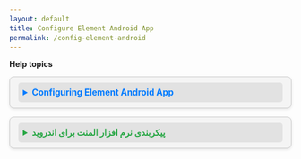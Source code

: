 ```yaml
---
layout: default
title: Configure Element Android App
permalink: /config-element-android
---
```

<style>
details {
  background-color: #f4f4f4;   /* Light gray background */
  border: 1px solid #ccc;      /* Light border */
  padding: 10px 15px;           /* Padding inside the details section */
  margin-bottom: 15px;          /* Space between details sections */
  border-radius: 8px;           /* Rounded corners for a softer look */
  box-shadow: 0 2px 5px rgba(0, 0, 0, 0.1); /* Subtle shadow for depth */
  transition: all 0.3s ease;    /* Smooth transition effect */
}

summary {
  font-size: 1.1em;             /* Slightly larger font for summary */
  font-weight: bold;            /* Bold summary text */
  color: #333;                  /* Dark text color for readability */
  cursor: pointer;             /* Pointer cursor to indicate clickability */
  padding: 8px;                 /* Padding around the summary text */
  background-color: #e2e2e2;    /* Light gray background for the summary */
  border-radius: 5px;           /* Rounded corners for the summary */
  transition: background-color 0.3s ease, transform 0.3s ease; /* Smooth hover effect */
}

summary:hover {
  background-color: #ccc;      /* Darker gray when hovering over summary */
  transform: translateY(-2px); /* Slightly raise the summary on hover */
}

details[open] summary {
  color: #007BFF;               /* Change summary text color when open */
}

details[open] {
  background-color: #e6f7ff;    /* Light blue background when expanded */
  border-color: #007BFF;        /* Blue border when expanded */
}
</style>

**Help topics**

<details>
  <summary style="font-weight: bold; color: #007bff;">Configuring Element Android App</summary>
  <br />
  <ul>
    <li>Update the matrix server to **chat.jirjirak.net**.</li>
    <li style="list-style-type:none;">
      <img src="/assets/images/config-element-android-landing.png" alt="config-element-android-landing" height="400" />
    </li>
    <li style="list-style-type:none;">
      <img src="/assets/images/config-element-android-update-server.png" alt="config-element-android-update-server" height="400" />
    </li>
    <li>Select the **"Continue with Gooyan"** option for Single Sign-On (SSO) authentication.</li>
    <li style="list-style-type:none;">
      <img src="/assets/images/config-element-android-sso.png" alt="config-element-android-sso" height="400" />
    </li>
    <li>Log in using your Gooyan account credentials.</li>
  </ul>
</details>

<details>
  <summary style="font-weight: bold; color: #28a745;">پیکربندی نرم افزار المنت برای اندروید</summary>
  <br />
  <ul>
    <li>سرور ماتریس را به **chat.jirjirak.net** تغییر دهید.</li>
    <li style="list-style-type:none;">
      <img src="/assets/images/config-element-android-landing.png" alt="config-element-android-landing" height="400" />
    </li>
    <li style="list-style-type:none;">
      <img src="/assets/images/config-element-android-update-server.png" alt="config-element-android-update-server" height="400" />
    </li>
    <li>گزینه **"ادامه با گویان"** را برای احراز هویت تک‌امضاء (SSO) انتخاب کنید.</li>
    <li style="list-style-type:none;">
      <img src="/assets/images/config-element-android-sso.png" alt="config-element-android-sso" height="400" />
    </li>
    <li>با استفاده از اطلاعات کاربری خود در گویان وارد سیستم شوید.</li>
  </ul>
</details>

